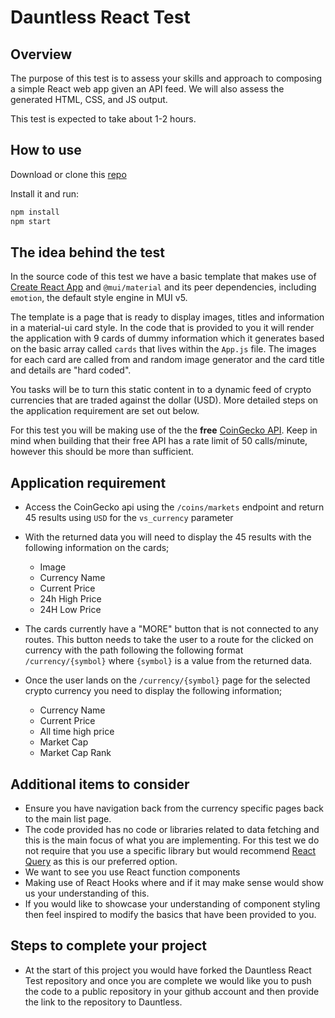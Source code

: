# Dauntless React Test

## Overview

The purpose of this test is to assess your skills and approach to composing a simple React web app given an API feed. We will also assess the generated HTML, CSS, and JS output.

This test is expected to take about 1-2 hours.

## How to use

Download or clone this [repo](https://github.com/WeAreDauntless/react-api-test)

Install it and run:

```sh
npm install
npm start
```

## The idea behind the test

In the source code of this test we have a basic template that makes use of [Create React App](https://github.com/facebookincubator/create-react-app) and `@mui/material` and its peer dependencies, including `emotion`, the default style engine in MUI v5.

The template is a page that is ready to display images, titles and information in a material-ui card style. In the code that is provided to you it will render the application with 9 cards of dummy information which it generates based on the basic array called `cards` that lives within the `App.js` file. The images for each card are called from and random image generator and the card title and details are "hard coded".

You tasks will be to turn this static content in to a dynamic feed of crypto currencies that are traded against the dollar (USD). More detailed steps on the application requirement are set out below.

For this test you will be making use of the the **free** [CoinGecko API](https://www.coingecko.com/en/api/documentation). Keep in mind when building that their free API has a rate limit of 50 calls/minute, however this should be more than sufficient.

## Application requirement

- Access the CoinGecko api using the `/coins/markets` endpoint and return 45 results using `USD` for the `vs_currency` parameter

- With the returned data you will need to display the 45 results with the following information on the cards;

  - Image
  - Currency Name
  - Current Price
  - 24h High Price
  - 24H Low Price

- The cards currently have a "MORE" button that is not connected to any routes. This button needs to take the user to a route for the clicked on currency with the path following the following format `/currency/{symbol}` where `{symbol}` is a value from the returned data.

- Once the user lands on the `/currency/{symbol}` page for the selected crypto currency you need to display the following information;
  - Currency Name
  - Current Price
  - All time high price
  - Market Cap
  - Market Cap Rank

## Additional items to consider

- Ensure you have navigation back from the currency specific pages back to the main list page.
- The code provided has no code or libraries related to data fetching and this is the main focus of what you are implementing. For this test we do not require that you use a specific library but would recommend [React Query](https://react-query.tanstack.com/) as this is our preferred option.
- We want to see you use React function components
- Making use of React Hooks where and if it may make sense would show us your understanding of this.
- If you would like to showcase your understanding of component styling then feel inspired to modify the basics that have been provided to you.

## Steps to complete your project

- At the start of this project you would have forked the Dauntless React Test repository and once you are complete we would like you to push the code to a public repository in your github account and then provide the link to the repository to Dauntless.
